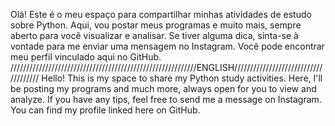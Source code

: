 
Olá! Este é o meu espaço para compartilhar minhas atividades de estudo sobre Python. Aqui, vou postar meus programas e muito mais, sempre aberto para você visualizar e analisar. Se tiver alguma dica, sinta-se à vontade para me enviar uma mensagem no Instagram. Você pode encontrar meu perfil vinculado aqui no GitHub.
///////////////////////////////////////////////////////////ENGLISH/////////////////////////////////////
Hello! This is my space to share my Python study activities. Here, I'll be posting my programs and much more, always open for you to view and analyze. If you have any tips, feel free to send me a message on Instagram. You can find my profile linked here on GitHub.
